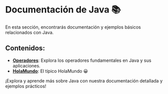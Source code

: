 # Documentación de Java 📚

En esta sección, encontrarás documentación y ejemplos básicos relacionados con Java.

## Contenidos:

- [**Operadores**](https://github.com/alipendix/documentation/blob/main/java/operadores.md): Explora los operadores fundamentales en Java y sus aplicaciones.
- [**HolaMundo**](https://github.com/alipendix/documentation/blob/main/java/HolaMundo.md): El típico HolaMundo 😀

¡Explora y aprende más sobre Java con nuestra documentación detallada y ejemplos prácticos!

